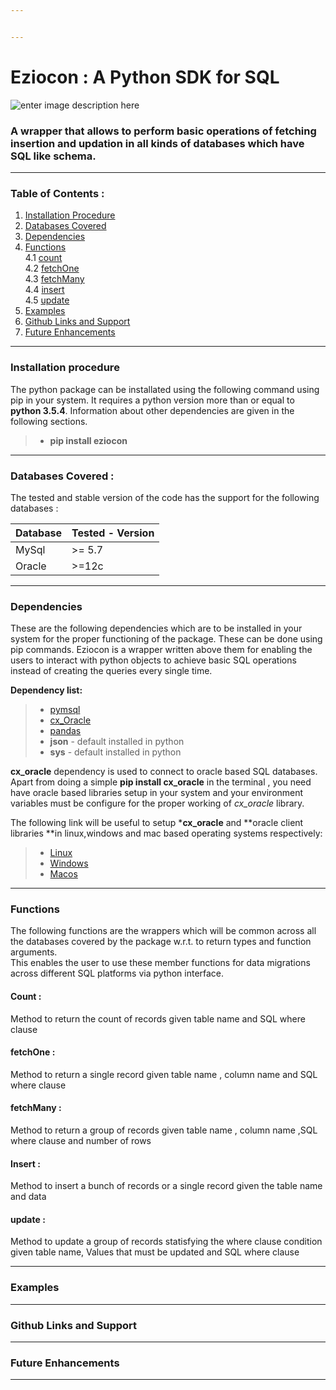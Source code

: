 ```yaml
---


---
```


<h1 id="eziocon--a-python-sdk-for-sql">Eziocon : A Python SDK for SQL</h1>
<p><img src="https://drive.google.com/uc?id=1vL42kbCl6D5zshCbMMyI5ncEsiACuaeq&amp;export=download" alt="enter image description here"></p>
<h3 id="a-wrapper-that-allows-to-perform-basic-operations-of-fetching-insertion-and-updation-in-all-kinds-of-databases-which-have-sql-like-schema.">A wrapper that allows to perform basic operations of fetching insertion and updation in all kinds of databases which have SQL like schema.</h3>
<hr>
<h3 id="table-of-contents-">Table of Contents :</h3>
<ol>
<li><a href="https://iyappan24.github.io/eziocon/#installation-procedure">Installation Procedure</a></li>
<li><a href="https://iyappan24.github.io/eziocon/#databases-covered-">Databases Covered</a></li>
<li><a href="https://iyappan24.github.io/eziocon/#dependencies">Dependencies</a></li>
<li><a href="https://iyappan24.github.io/eziocon/#functions">Functions</a><br>
4.1 <a href="https://iyappan24.github.io/eziocon/#count-">count</a><br>
4.2 <a href="https://iyappan24.github.io/eziocon/#fetchone-">fetchOne</a><br>
4.3 <a href="https://iyappan24.github.io/eziocon/#fetchmany-">fetchMany</a><br>
4.4  <a href="https://iyappan24.github.io/eziocon/#insert-">insert</a><br>
4.5 <a href="https://iyappan24.github.io/eziocon/#update-">update</a></li>
<li><a href="https://iyappan24.github.io/eziocon/#examples-">Examples</a></li>
<li><a href="https://iyappan24.github.io/eziocon/#github-links-and-support-">Github Links and Support</a></li>
<li><a href="https://iyappan24.github.io/eziocon/#future-enhancements-">Future Enhancements</a></li>
</ol>
<hr>
<h3 id="installation-procedure">Installation procedure</h3>
<p>The python package can be installated using the following command using pip in your system. It requires a python version more than or equal to <strong>python 3.5.4</strong>. Information about other dependencies are given in the following sections.</p>
<blockquote>
<ul>
<li><strong>pip install eziocon</strong></li>
</ul>
</blockquote>
<hr>
<h3 id="databases-covered-">Databases Covered :</h3>
<p>The tested and stable version of the code has the support for the following databases :</p>

<table>
<thead>
<tr>
<th>Database</th>
<th>Tested - Version</th>
</tr>
</thead>
<tbody>
<tr>
<td>MySql</td>
<td>&gt;= 5.7</td>
</tr>
<tr>
<td>Oracle</td>
<td>&gt;=12c</td>
</tr>
</tbody>
</table><hr>
<h3 id="dependencies">Dependencies</h3>
<p>These are the following dependencies which are to be installed in your system for the proper functioning of the package. These can be done using pip commands.  Eziocon is a wrapper written above them for enabling the users to interact with python objects to achieve basic SQL operations instead of creating the queries every single time.</p>
<p><strong>Dependency list:</strong></p>
<blockquote>
<ul>
<li><a href="https://pypi.org/project/PyMySQL/">pymsql</a></li>
<li><a href="https://pypi.org/project/cx-Oracle/">cx_Oracle</a></li>
<li><a href="https://pypi.org/project/pandas/">pandas</a></li>
<li><strong>json</strong> - default installed in python</li>
<li><strong>sys</strong> - default installed in python</li>
</ul>
</blockquote>
<p><strong>cx_oracle</strong> dependency is used to connect to oracle based SQL databases. Apart from doing a simple <strong>pip install cx_oracle</strong> in the terminal , you need have oracle based libraries setup in your system and your environment variables must be configure for the proper working of <em>cx_oracle</em> library.</p>
<p>The following link will be useful to setup *<strong>cx_oracle</strong> and **oracle client libraries  **in linux,windows and mac based operating systems respectively:</p>
<blockquote>
<ul>
<li><a href="https://cx-oracle.readthedocs.io/en/latest/user_guide/installation.html#installing-cx-oracle-on-linux">Linux</a></li>
<li><a href="https://cx-oracle.readthedocs.io/en/latest/user_guide/installation.html#installing-cx-oracle-on-windows">Windows</a></li>
<li><a href="https://cx-oracle.readthedocs.io/en/latest/user_guide/installation.html#installing-cx-oracle-on-macos">Macos</a></li>
</ul>
</blockquote>
<hr>
<h3 id="functions">Functions</h3>
<p>The following functions are the wrappers which will be common across all the databases covered by the package w.r.t. to return types and function arguments.<br>
This enables the user to use these member functions for data migrations across different SQL platforms via python interface.</p>
<h4 id="count-">Count :</h4>
<p>Method to return the count of records given table name and SQL where clause</p>
<h4 id="fetchone-">fetchOne :</h4>
<p>Method to return a single record given table name , column name and SQL where clause</p>
<h4 id="fetchmany-">fetchMany :</h4>
<p>Method to return a group of  records given table name  , column name ,SQL where clause and number of rows</p>
<h4 id="insert-">Insert :</h4>
<p>Method to insert a bunch of records  or a single record given the table name  and data</p>
<h4 id="update-">update :</h4>
<p>Method to update a group of records statisfying the where clause condition  given table name, Values that must be updated and SQL where clause</p>
<hr>
<h3 id="examples">Examples</h3>
<hr>
<h3 id="github-links-and-support">Github Links and Support</h3>
<hr>
<h3 id="future-enhancements">Future Enhancements</h3>
<hr>

